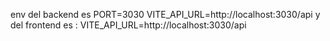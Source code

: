 env del backend es PORT=3030
VITE_API_URL=http://localhost:3030/api
y del frontend es : VITE_API_URL=http://localhost:3030/api
